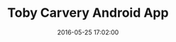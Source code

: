 ---
comments: true
date: 2016-05-25 17:02:00
title: "Toby Carvery Android App"
app_name: "Toby Carvery"
app_description: ""
app_features:
  - ""
  - ""
app_technical_details:
  - ""
  - "Tested with Appium"
app_play_store_url: "https://play.google.com/store/apps/details?id=com.twoergo.podifi.android.client.whitelabel.tobycarvery"
app_screenshot_path_1: "/assets/android_apps/toby_carvery/home_screen_framed.png"
---